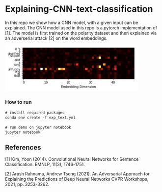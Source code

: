 # Explaining-CNN-text-classification


In this repo we show how a CNN model, with a given input can be explained. The CNN model used in this repo is a pytorch implementation of [1]. The model is first trained on the polarity dataset and then explained via an adverserial attack [2] on the word embeddings.

<img src="demo_images/Fig1.png" height="150">

### How to run
``` 
# install required packages
conda env create -f exp_text.yml

# run demo on jupyter notebook
jupyter notebook
```




## References
<a id="1">[1]</a> 
Kim, Yoon (2014). 
Convolutional Neural Networks for Sentence Classification.
EMNLP, 11(3), 1746-1751.

<a id="2">[2]</a> 
Arash Rahnama, Andrew Tseng (2021).
An Adversarial Approach for Explaining the Predictions of Deep Neural Networks
CVPR Workshops, 2021, pp. 3253-3262.